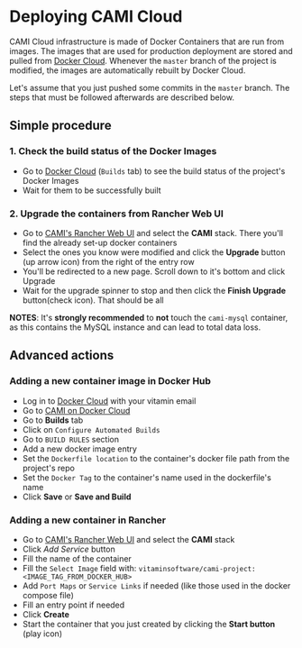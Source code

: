# Deploying CAMI Cloud
CAMI Cloud infrastructure is made of Docker Containers that are run from images. The images that are used for production deployment are stored and pulled from [Docker Cloud](https://cloud.docker.com/app/vitaminsoftware/repository/docker/vitaminsoftware/cami-project). Whenever the `master` branch of the project is modified, the images are automatically rebuilt by Docker Cloud.

Let's assume that you just pushed some commits in the `master` branch. The steps that must be followed afterwards are described below.

## Simple procedure

### 1. Check the build status of the Docker Images
 * Go to [Docker Cloud](https://cloud.docker.com/app/vitaminsoftware/repository/docker/vitaminsoftware/cami-project/builds) (`Builds` tab) to see the build status of the project's Docker Images
* Wait for them to be successfully built

### 2. Upgrade the containers from Rancher Web UI
* Go to [CAMI's Rancher Web UI](http://138.68.92.229:8080/) and select the **CAMI** stack. There you'll find the already set-up docker containers
* Select the ones you know were modified and click the **Upgrade** button (up arrow icon) from the right of the entry row
* You'll be redirected to a new page. Scroll down to it's bottom and click Upgrade
* Wait for the upgrade spinner to stop and then click the **Finish Upgrade** button(check icon). That should be all

**NOTES**: It's **strongly recommended** to **not** touch the `cami-mysql` container, as this contains the MySQL instance and can lead to total data loss.

## Advanced actions
### Adding a new container image in Docker Hub
* Log in to [Docker Cloud](https://cloud.docker.com/) with your vitamin email
* Go to [CAMI on Docker Cloud](https://cloud.docker.com/app/vitaminsoftware/repository/docker/vitaminsoftware/cami-project)
* Go to **Builds** tab
* Click on `Configure Automated Builds`
* Go to `BUILD RULES` section
* Add a new docker image entry
* Set the `Dockerfile location` to the container's docker file path from the project's repo
* Set the `Docker Tag` to the container's name used in the dockerfile's name
* Click **Save** or **Save and Build**

### Adding a new container in Rancher
* Go to [CAMI's Rancher Web UI](http://138.68.92.229:8080/) and select the **CAMI** stack
* Click *Add Service* button
* Fill the name of the container
* Fill the `Select Image` field with: `vitaminsoftware/cami-project:<IMAGE_TAG_FROM_DOCKER_HUB>`
* Add `Port Maps` or `Service Links` if needed (like those used in the docker compose file)
* Fill an entry point if needed
* Click **Create**
* Start the container that you just created by clicking the **Start button** (play icon)
